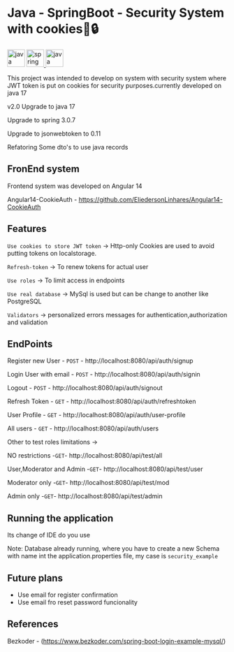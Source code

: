 # Java - SpringBoot - Security System with cookies🍪🔒

<img src="https://icongr.am/devicon/java-original.svg?size=128&color=currentColor" alt="java" width="40" height="40"/> </a>
</a> <a href="https://spring.io/" target="_blank"> <img src="https://www.vectorlogo.zone/logos/springio/springio-icon.svg" alt="spring" width="40" height="40"/> </a>
<img src="https://icongr.am/devicon/mysql-original-wordmark.svg?size=128&color=currentColor" alt="java" width="40" height="40"/> </a>

This project was intended to develop on system with security system
where JWT token is put on cookies for security purposes.currently
developed on java 17

v2.0
Upgrade to java 17

Upgrade to spring 3.0.7

Upgrade to jsonwebtoken to 0.11

Refatoring Some dto's to use java records

## FronEnd system

Frontend system was developed on Angular 14

Angular14-CookieAuth - https://github.com/EliedersonLinhares/Angular14-CookieAuth

## Features

`Use cookies to store JWT token` -> Http-only Cookies are used to avoid putting tokens on localstorage.

`Refresh-token` -> To renew tokens for actual user

`Use roles` -> To limit access in endpoints

`Use real database` -> MySql is used but can be change to another like PostgreSQL

`Validators` -> personalized errors messages for authentication,authorization and validation

## EndPoints

Register new User - `POST` - http://localhost:8080/api/auth/signup

Login User with email - `POST` - http://localhost:8080/api/auth/signin

Logout - `POST` - http://localhost:8080/api/auth/signout

Refresh Token - `GET` - http://localhost:8080/api/auth/refreshtoken

User Profile - `GET` - http://localhost:8080/api/auth/user-profile

All users - `GET` - http://localhost:8080/api/auth/users

Other to test roles limitations ->

NO restrictions -`GET`- http://localhost:8080/api/test/all

User,Moderator and Admin -`GET`- http://localhost:8080/api/test/user

Moderator only -`GET`- http://localhost:8080/api/test/mod

Admin only -`GET`- http://localhost:8080/api/test/admin

## Running the application

Its change of IDE do you use

Note: Database already running, where you have to create a new
Schema with name int the application.properties file, my case is `security_example`

## Future plans

- Use email for register confirmation
- Use email fro reset password funcionality

## References

Bezkoder - (https://www.bezkoder.com/spring-boot-login-example-mysql/)
